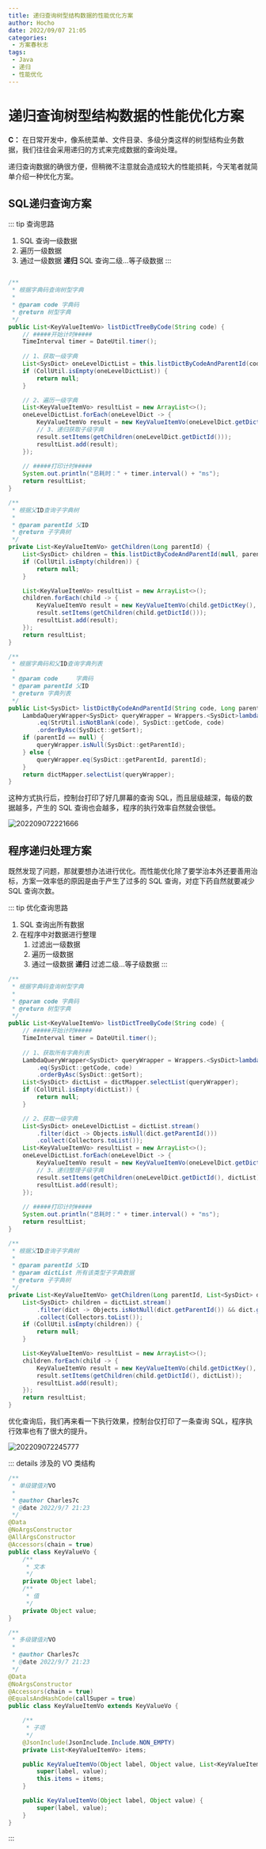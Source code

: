 ```yaml
---
title: 递归查询树型结构数据的性能优化方案
author: Hocho
date: 2022/09/07 21:05
categories:
 - 方案春秋志
tags:
 - Java
 - 递归
 - 性能优化
---
```


# 递归查询树型结构数据的性能优化方案

**C：** 在日常开发中，像系统菜单、文件目录、多级分类这样的树型结构业务数据，我们往往会采用递归的方式来完成数据的查询处理。  

递归查询数据的确很方便，但稍微不注意就会造成较大的性能损耗，今天笔者就简单介绍一种优化方案。

<!-- more -->

## SQL递归查询方案

::: tip 查询思路
1. SQL 查询一级数据
2. 遍历一级数据
3. 通过一级数据 **递归** SQL 查询二级...等子级数据
:::

```java {13,23,39,47}

/**
 * 根据字典码查询树型字典
 *
 * @param code 字典码
 * @return 树型字典
 */
public List<KeyValueItemVo> listDictTreeByCode(String code) {
    // #####开始计时#####
    TimeInterval timer = DateUtil.timer();
    
    // 1、获取一级字典
    List<SysDict> oneLevelDictList = this.listDictByCodeAndParentId(code, null);
    if (CollUtil.isEmpty(oneLevelDictList)) {
        return null;
    }

    // 2、遍历一级字典
    List<KeyValueItemVo> resultList = new ArrayList<>();
    oneLevelDictList.forEach(oneLevelDict -> {
        KeyValueItemVo result = new KeyValueItemVo(oneLevelDict.getDictKey(), oneLevelDict.getDictValue());
        // 3、递归获取子级字典
        result.setItems(getChildren(oneLevelDict.getDictId()));
        resultList.add(result);
    });
    
    // #####打印计时#####
    System.out.println("总耗时：" + timer.interval() + "ms");
    return resultList;
}

/**
 * 根据父ID查询子字典树
 *
 * @param parentId 父ID
 * @return 子字典树
 */
private List<KeyValueItemVo> getChildren(Long parentId) {
    List<SysDict> children = this.listDictByCodeAndParentId(null, parentId);
    if (CollUtil.isEmpty(children)) {
        return null;
    }

    List<KeyValueItemVo> resultList = new ArrayList<>();
    children.forEach(child -> {
        KeyValueItemVo result = new KeyValueItemVo(child.getDictKey(), child.getDictValue());
        result.setItems(getChildren(child.getDictId()));
        resultList.add(result);
    });
    return resultList;
}

/**
 * 根据字典码和父ID查询字典列表
 *
 * @param code     字典码
 * @param parentId 父ID
 * @return 字典列表
 */
public List<SysDict> listDictByCodeAndParentId(String code, Long parentId) {
    LambdaQueryWrapper<SysDict> queryWrapper = Wrappers.<SysDict>lambdaQuery()
        .eq(StrUtil.isNotBlank(code), SysDict::getCode, code)
        .orderByAsc(SysDict::getSort);
    if (parentId == null) {
        queryWrapper.isNull(SysDict::getParentId);
    } else {
        queryWrapper.eq(SysDict::getParentId, parentId);
    }
    return dictMapper.selectList(queryWrapper);
}
```

这种方式执行后，控制台打印了好几屏幕的查询 SQL，而且层级越深，每级的数据越多，产生的 SQL 查询也会越多，程序的执行效率自然就会很低。

![202209072221666](../../../../../public/img/2022/09/07/202209072221666.png)

## 程序递归处理方案

既然发现了问题，那就要想办法进行优化。而性能优化除了要学治本外还要善用治标，方案一效率低的原因是由于产生了过多的 SQL 查询，对症下药自然就要减少 SQL 查询次数。

::: tip 优化查询思路
1. SQL 查询出所有数据
2. 在程序中对数据进行整理
   1. 过滤出一级数据
   2. 遍历一级数据
   3. 通过一级数据 **递归** 过滤二级...等子级数据
   :::

```java {12-15,21-23,28,45-47,55}
/**
 * 根据字典码查询树型字典
 *
 * @param code 字典码
 * @return 树型字典
 */
public List<KeyValueItemVo> listDictTreeByCode(String code) {
    // #####开始计时#####
    TimeInterval timer = DateUtil.timer();
    
    // 1、获取所有字典列表
    LambdaQueryWrapper<SysDict> queryWrapper = Wrappers.<SysDict>lambdaQuery()
        .eq(SysDict::getCode, code)
        .orderByAsc(SysDict::getSort);
    List<SysDict> dictList = dictMapper.selectList(queryWrapper);
    if (CollUtil.isEmpty(dictList)) {
        return null;
    }

    // 2、获取一级字典
    List<SysDict> oneLevelDictList = dictList.stream()
        .filter(dict -> Objects.isNull(dict.getParentId()))
        .collect(Collectors.toList());
    List<KeyValueItemVo> resultList = new ArrayList<>();
    oneLevelDictList.forEach(oneLevelDict -> {
        KeyValueItemVo result = new KeyValueItemVo(oneLevelDict.getDictKey(), oneLevelDict.getDictValue());
        // 3、递归整理子级字典
        result.setItems(getChildren(oneLevelDict.getDictId(), dictList));
        resultList.add(result);
    });
    
    // #####打印计时#####
    System.out.println("总耗时：" + timer.interval() + "ms");
    return resultList;
}

/**
 * 根据父ID查询子字典树
 *
 * @param parentId 父ID
 * @param dictList 所有该类型子字典数据
 * @return 子字典树
 */
private List<KeyValueItemVo> getChildren(Long parentId, List<SysDict> dictList) {
    List<SysDict> children = dictList.stream()
        .filter(dict -> Objects.isNotNull(dict.getParentId()) && dict.getParentId().equals(parentId))
        .collect(Collectors.toList());
    if (CollUtil.isEmpty(children)) {
        return null;
    }

    List<KeyValueItemVo> resultList = new ArrayList<>();
    children.forEach(child -> {
        KeyValueItemVo result = new KeyValueItemVo(child.getDictKey(), child.getDictValue());
        result.setItems(getChildren(child.getDictId(), dictList));
        resultList.add(result);
    });
    return resultList;
}
```

优化查询后，我们再来看一下执行效果，控制台仅打印了一条查询 SQL，程序执行效率也有了很大的提升。

![202209072245777](../../../../../public/img/2022/09/07/202209072245777.png)


::: details 涉及的 VO 类结构

```java
/**
 * 单级键值对VO
 *
 * @author Charles7c
 * @date 2022/9/7 21:23
 */
@Data
@NoArgsConstructor
@AllArgsConstructor
@Accessors(chain = true)
public class KeyValueVo {
    /**
     * 文本
     */
    private Object label;
    /**
     * 值
     */
    private Object value;
}
```

```java
/**
 * 多级键值对VO
 *
 * @author Charles7c
 * @date 2022/9/7 21:23
 */
@Data
@NoArgsConstructor
@Accessors(chain = true)
@EqualsAndHashCode(callSuper = true)
public class KeyValueItemVo extends KeyValueVo {

    /**
     * 子项
     */
    @JsonInclude(JsonInclude.Include.NON_EMPTY)
    private List<KeyValueItemVo> items;

    public KeyValueItemVo(Object label, Object value, List<KeyValueItemVo> items) {
        super(label, value);
        this.items = items;
    }

    public KeyValueItemVo(Object label, Object value) {
        super(label, value);
    }
}
```
:::